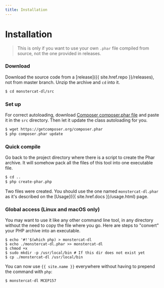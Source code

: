 ```yaml
---
title: Installation
---
```

# Installation

> This is only if you want to use your own `.phar` file compiled from source, not the one provided in releases.

### Download

Download the source code from a [release]({{ site.href.repo }}/releases), not from master branch.
Unzip the archive and `cd` into it.

```bash
$ cd monstercat-dl/src
```

### Set up

For correct autoloading, download [Composer composer.phar file](https://getcomposer.org/composer.phar) and paste it in the `src` directory. Then let it update the class autoloading for you.

```bash
$ wget https://getcomposer.org/composer.phar
$ php composer.phar update
```

### Quick compile

Go back to the project directory where there is a script to create the Phar archive. It will somehow pack all the files of this tool into one executable file.

```bash
$ cd ..
$ php create-phar.php
```

Two files were created. You should use the one named `monstercat-dl.phar` as it's described on the [Usage]({{ site.href.docs }}/usage.html) page.

### Global access (Linux and macOS only)

You may want to use it like any other command line tool, in any directory without the need to copy the file where you go. Here are steps to "convert" your PHP archive into an executable.

```
$ echo '#!'$(which php) > monstercat-dl
$ echo ./monstercat-dl.phar >> monstercat-dl
$ chmod +x
$ sudo mkdir -p /usr/local/bin # If this dir does not exist yet
$ cp ./monstercat-dl /usr/local/bin
```

You can now use `{{ site.name }}` everywhere without having to prepend the command with `php`:
```
$ monstercat-dl MCEP157
```
